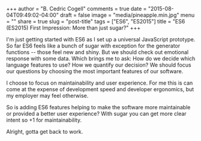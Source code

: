 +++
author = "B. Cedric Cogell"
comments = true
date = "2015-08-04T09:49:02-04:00"
draft = false
image = "media/pineapple.min.jpg"
menu = ""
share = true
slug = "post-title"
tags = ["ES6", "ES2015"]
title = "ES6 (ES2015) First Impression: More than just sugar?"
+++

I'm just getting started with ES6 as I set up a universal JavaScript prototype. So far ES6 feels like a bunch of sugar with exception for the generator functions -- those feel new and shiny. But we should check out emotional response with some data. Which brings me to ask: How do we decide which language features to use? How we quantify our decision? We should focus our questions by choosing the most important features of our software.

I choose to focus on maintainability and user experience. For me this is can come at the expense of development speed and developer ergonomics, but my employer may feel otherwise.

So is adding ES6 features helping to make the software more maintainable or provided a better user experience? With sugar you can get more clear intent so +1 for maintainability.

Alright, gotta get back to work.

